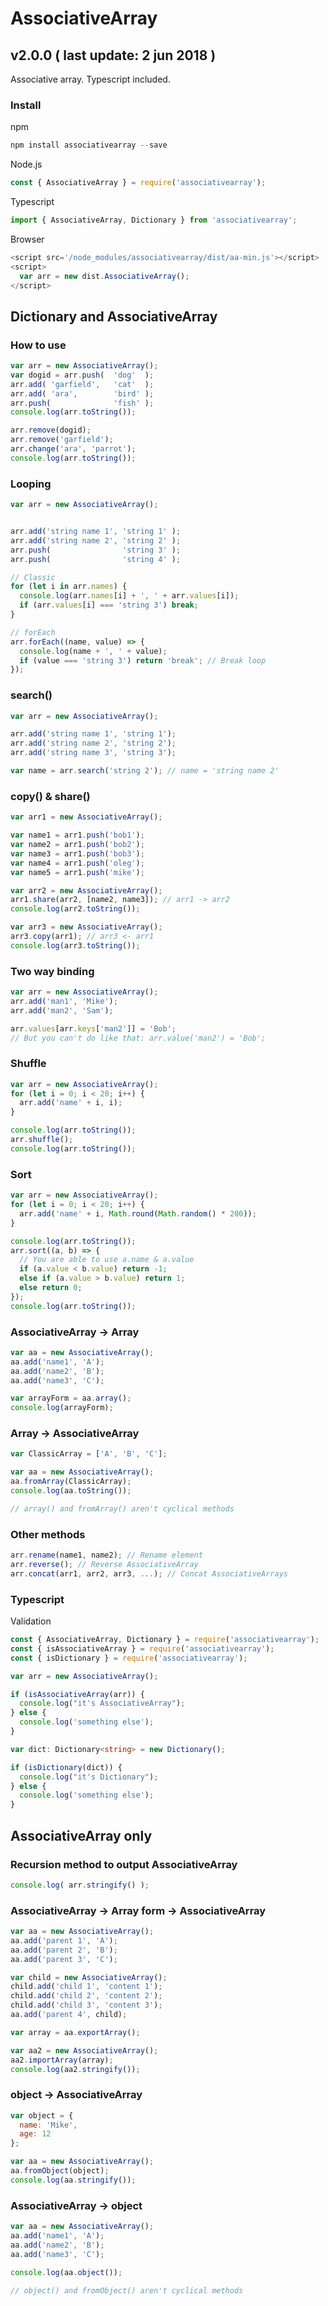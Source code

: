 # AssociativeArray
## v2.0.0 ( last update: 2 jun 2018 )
Associative array. Typescript included.

### Install
npm
```javascript
npm install associativearray --save
```

Node.js
```javascript
const { AssociativeArray } = require('associativearray');
```

Typescript
```javascript
import { AssociativeArray, Dictionary } from 'associativearray';
```

Browser
```javascript
<script src='/node_modules/associativearray/dist/aa-min.js'></script>
<script>
  var arr = new dist.AssociativeArray();
</script>
```

## Dictionary and AssociativeArray

### How to use
```javascript
var arr = new AssociativeArray();
var dogid = arr.push(  'dog'  );
arr.add( 'garfield',   'cat'  );
arr.add( 'ara',        'bird' );
arr.push(              'fish' );
console.log(arr.toString());

arr.remove(dogid);
arr.remove('garfield');
arr.change('ara', 'parrot');
console.log(arr.toString());
```
### Looping
```javascript
var arr = new AssociativeArray();


arr.add('string name 1', 'string 1' );
arr.add('string name 2', 'string 2' );
arr.push(                'string 3' );
arr.push(                'string 4' );

// Classic
for (let i in arr.names) {
  console.log(arr.names[i] + ', ' + arr.values[i]);
  if (arr.values[i] === 'string 3') break;
}

// forEach
arr.forEach((name, value) => {
  console.log(name + ', ' + value);
  if (value === 'string 3') return 'break'; // Break loop
});
```
### search()
```javascript
var arr = new AssociativeArray();

arr.add('string name 1', 'string 1');
arr.add('string name 2', 'string 2');
arr.add('string name 3', 'string 3');

var name = arr.search('string 2'); // name = 'string name 2'
```
### copy() & share()
```javascript
var arr1 = new AssociativeArray();

var name1 = arr1.push('bob1');
var name2 = arr1.push('bob2');
var name3 = arr1.push('bob3');
var name4 = arr1.push('oleg');
var name5 = arr1.push('mike');

var arr2 = new AssociativeArray();
arr1.share(arr2, [name2, name3]); // arr1 -> arr2
console.log(arr2.toString());

var arr3 = new AssociativeArray();
arr3.copy(arr1); // arr3 <- arr1
console.log(arr3.toString());
```
### Two way binding
```javascript
var arr = new AssociativeArray();
arr.add('man1', 'Mike');
arr.add('man2', 'Sam');

arr.values[arr.keys['man2']] = 'Bob';
// But you can't do like that: arr.value('man2') = 'Bob';
```
### Shuffle
```javascript
var arr = new AssociativeArray();
for (let i = 0; i < 20; i++) {
  arr.add('name' + i, i);
}

console.log(arr.toString());
arr.shuffle();
console.log(arr.toString());
```
### Sort
```javascript
var arr = new AssociativeArray();
for (let i = 0; i < 20; i++) {
  arr.add('name' + i, Math.round(Math.random() * 200));
}

console.log(arr.toString());
arr.sort((a, b) => {
  // You are able to use a.name & a.value
  if (a.value < b.value) return -1;
  else if (a.value > b.value) return 1;
  else return 0;
});
console.log(arr.toString());
```
### AssociativeArray -> Array
```javascript
var aa = new AssociativeArray();
aa.add('name1', 'A');
aa.add('name2', 'B');
aa.add('name3', 'C');

var arrayForm = aa.array();
console.log(arrayForm);
```
### Array -> AssociativeArray
```javascript
var ClassicArray = ['A', 'B', 'C'];

var aa = new AssociativeArray();
aa.fromArray(ClassicArray);
console.log(aa.toString());

// array() and fromArray() aren't cyclical methods
```
### Other methods
```javascript
arr.rename(name1, name2); // Rename element
arr.reverse(); // Reverse AssociativeArray
arr.concat(arr1, arr2, arr3, ...); // Concat AssociativeArrays
```
### Typescript
Validation
```typescript
const { AssociativeArray, Dictionary } = require('associativearray');
const { isAssociativeArray } = require('associativearray');
const { isDictionary } = require('associativearray');

var arr = new AssociativeArray();

if (isAssociativeArray(arr)) {
  console.log("it's AssociativeArray");
} else {
  console.log('something else');
}

var dict: Dictionary<string> = new Dictionary();

if (isDictionary(dict)) {
  console.log("it's Dictionary");
} else {
  console.log('something else');
}
```

## AssociativeArray only

### Recursion method to output AssociativeArray
```javascript
console.log( arr.stringify() );
```

### AssociativeArray -> Array form -> AssociativeArray
```javascript
var aa = new AssociativeArray();
aa.add('parent 1', 'A');
aa.add('parent 2', 'B');
aa.add('parent 3', 'C');

var child = new AssociativeArray();
child.add('child 1', 'content 1');
child.add('child 2', 'content 2');
child.add('child 3', 'content 3');
aa.add('parent 4', child);

var array = aa.exportArray();

var aa2 = new AssociativeArray();
aa2.importArray(array);
console.log(aa2.stringify());
```

### object -> AssociativeArray
```javascript
var object = {
  name: 'Mike',
  age: 12
};

var aa = new AssociativeArray();
aa.fromObject(object);
console.log(aa.stringify());
```
### AssociativeArray -> object
```javascript
var aa = new AssociativeArray();
aa.add('name1', 'A');
aa.add('name2', 'B');
aa.add('name3', 'C');

console.log(aa.object());

// object() and fromObject() aren't cyclical methods
```
